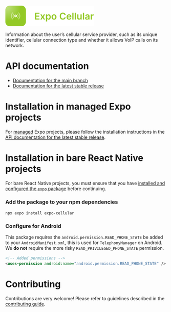 <p>
  <a href="https://docs.expo.dev/versions/latest/sdk/cellular/">
    <img
      src="../../.github/resources/expo-cellular.svg"
      alt="expo-cellular"
      height="64" />
  </a>
</p>

Information about the user’s cellular service provider, such as its unique identifier, cellular connection type and whether it allows VoIP calls on its network.

# API documentation

- [Documentation for the main branch](https://github.com/expo/expo/blob/main/docs/pages/versions/unversioned/sdk/cellular.mdx)
- [Documentation for the latest stable release](https://docs.expo.dev/versions/latest/sdk/cellular/)

# Installation in managed Expo projects

For [managed](https://docs.expo.dev/archive/managed-vs-bare/) Expo projects, please follow the installation instructions in the [API documentation for the latest stable release](https://docs.expo.dev/versions/latest/sdk/cellular/).

# Installation in bare React Native projects

For bare React Native projects, you must ensure that you have [installed and configured the `expo` package](https://docs.expo.dev/bare/installing-expo-modules/) before continuing.

### Add the package to your npm dependencies

```
npx expo install expo-cellular
```

### Configure for Android

This package requires the `android.permission.READ_PHONE_STATE` be added to your `AndroidManifest.xml`, this is used for `TelephonyManager` on Android. We **do not** require the more risky `READ_PRIVILEGED_PHONE_STATE` permission.

```xml
<!-- Added permissions -->
<uses-permission android:name="android.permission.READ_PHONE_STATE" />
```

# Contributing

Contributions are very welcome! Please refer to guidelines described in the [contributing guide](https://github.com/expo/expo#contributing).
